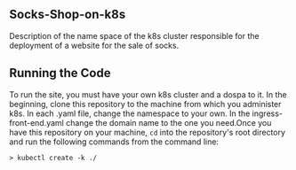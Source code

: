 ## Socks-Shop-on-k8s
Description of the name space of the k8s cluster responsible for the deployment of a website for the sale of socks.
## Running the Code
To run the site, you must have your own k8s cluster and a dospa to it. In the beginning, clone this repository to the machine from which you administer k8s. In each .yaml file, change the namespace to your own. In the ingress-front-end.yaml change the domain name to the one you need.Once you have this repository on your machine, `cd` into the repository's root directory and run the following commands from the command line:

```
> kubectl create -k ./
```
